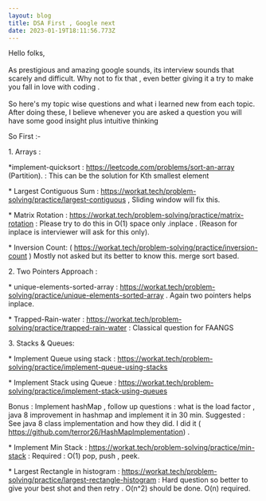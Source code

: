 ```yaml
---
layout: blog
title: DSA First , Google next
date: 2023-01-19T18:11:56.773Z
---
```

H﻿ello folks, \
\
A﻿s prestigious and amazing google sounds, its interview sounds that scarely and difficult. Why not to fix that , even better giving it a try to make you fall in love with coding . \
\
S﻿o here's my topic wise questions and what i learned new from each topic. After doing these, I believe whenever you are asked a question you will have some good insight plus intuitive thinking

S﻿o First :- 

1﻿. Arrays : 

\*implement-quicksort :  https://leetcode.com/problems/sort-an-array  (Partition). : This can be the solution for Kth smallest element  

\*﻿ Largest Contiguous Sum : https://workat.tech/problem-solving/practice/largest-contiguous , Sliding window will fix this.

\*﻿ Matrix Rotation : https://workat.tech/problem-solving/practice/matrix-rotation : Please try to do this in O(1) space only .inplace . (Reason for inplace is interviewer will ask for this only).

\*﻿ Inversion Count: (  https://workat.tech/problem-solving/practice/inversion-count ) Mostly not asked but its better to know this. merge sort based.



2﻿. Two Pointers Approach : 

\*﻿ unique-elements-sorted-array : https://workat.tech/problem-solving/practice/unique-elements-sorted-array . Again two pointers helps inplace.

\*﻿ Trapped-Rain-water :  https://workat.tech/problem-solving/practice/trapped-rain-water : Classical question for FAANGS

3﻿. Stacks & Queues: 

\* I﻿mplement Queue using stack : https://workat.tech/problem-solving/practice/implement-queue-using-stacks 

\*﻿ Implement Stack using Queue : https://workat.tech/problem-solving/practice/implement-stack-using-queues 

B﻿onus : Implement hashMap , follow up questions : what is the load factor , java 8 improvement in hashmap and implement it in 30 min. Suggested : See java 8 class implementation and how they did. I did it  ( https://github.com/terror26/HashMapImplementation) .

\*﻿ Implement Min Stack : https://workat.tech/problem-solving/practice/min-stack : Required : O(1) pop, push , peek.

\*﻿ Largest Rectangle in histogram : https://workat.tech/problem-solving/practice/largest-rectangle-histogram : Hard question so better to give your best shot and then retry . O(n^2) should be done. O(n) required.